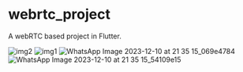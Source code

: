 # webrtc_project

A webRTC based project in Flutter.


![img2](https://github.com/udit6023/webRTC-project/assets/91983775/55adc94e-0b05-4870-8b06-810c638732b7)
![img1](https://github.com/udit6023/webRTC-project/assets/91983775/e105ab85-0cbd-4ce8-a19c-182df7e2ebcd)
![WhatsApp Image 2023-12-10 at 21 35 15_069e4784](https://github.com/udit6023/webRTC-project/assets/91983775/45815e2b-831b-4f08-9f83-f1ef8e01c5f0)
![WhatsApp Image 2023-12-10 at 21 35 15_54109e15](https://github.com/udit6023/webRTC-project/assets/91983775/f1443a22-15cf-41d8-b7ba-d4fedc600232)
